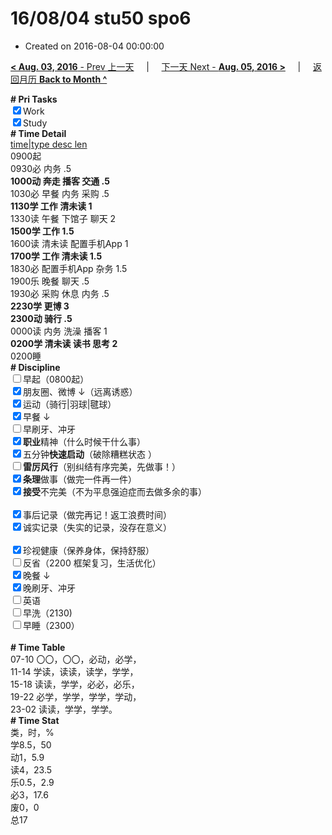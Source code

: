 # 16/08/04 stu50 spo6

- Created on 2016-08-04 00:00:00

[**< Aug. 03, 2016** - Prev 上一天](/lifelogs/2016/08/d03.md) &nbsp; &nbsp; | &nbsp; &nbsp; [下一天 Next - **Aug. 05, 2016 >**](/lifelogs/2016/08/d05.md) &nbsp; &nbsp; |  &nbsp; &nbsp; [返回月历 **Back to Month ^**](/lifelogs/2016/08/index.md)
<br/>		<div><b># Pri Tasks</b></div>		<div><input checked="true" type="checkbox"/>Work</div>		<div><input checked="true" type="checkbox"/>Study</div><div>				<div><b># Time Detail</b></div>		</div>		<div><u>time|type desc len</u></div>		<div>0900起</div>		<div>0930必 内务 .5</div>		<div><b>1000动 奔走 播客 交通 .5</b></div>		<div>1030必 早餐 内务 采购 .5</div>		<div><b>1130学 工作 清未读 1</b></div><div>1330读 午餐 下馆子 聊天 2</div>		<div><b>1500学 工作 1.5</b></div>		<div>1600读 清未读 配置手机App 1</div>		<div><b>1700学 工作 清未读 1.5</b></div>		<div>1830必 配置手机App 杂务 1.5</div><div>1900乐 晚餐 聊天 .5</div>		<div>1930必 采购 休息 内务 .5</div>		<div><b>2230学 更博 3</b></div>		<div><b>2300动 骑行 .5</b></div><div>0000读 内务 洗澡 播客 1</div>		<div><b>0200学 清未读 读书 思考 2</b></div>		<div>0200睡</div><div><b># Discipline</b></div>		<div><input type="checkbox"/>早起（0800起）</div>		<div><input checked="true" type="checkbox"/>朋友圈、微博 ↓（远离诱惑）</div>		<div><input checked="true" type="checkbox"/>运动（骑行|羽球|毽球）</div><div><input checked="true" type="checkbox"/>早餐 ↓</div>		<div><input type="checkbox"/>早刷牙、冲牙</div><div><input checked="true" type="checkbox"/><b>职业</b>精神（什么时候干什么事）</div>		<div><input checked="true" type="checkbox"/>五分钟<b>快速启动</b>（破除糟糕状态 ）</div><div><input type="checkbox"/><b>雷厉风行</b>（别纠结有序完美，先做事！）</div>		<div><input checked="true" type="checkbox"/><b>条理</b>做事（做完一件再一件）</div>		<div><input checked="true" type="checkbox"/><b>接受</b>不完美（不为平息强迫症而去做多余的事）</div>		<div>				<div>						<div><br/></div>				</div>		</div>		<div><input checked="true" type="checkbox"/>事后记录（做完再记！返工浪费时间）</div>		<div><input checked="true" type="checkbox"/>诚实记录（失实的记录，没存在意义）</div>		<div>				<div><br/></div>				<div><input checked="true" type="checkbox"/>珍视健康（保养身体，保持舒服）</div>		</div>		<div><input type="checkbox"/>反省（2200 框架复习，生活优化）</div><div><input checked="true" type="checkbox"/>晚餐 ↓</div>		<div><input checked="true" type="checkbox"/>晚刷牙、冲牙</div><div><input type="checkbox"/>英语</div>		<div><input type="checkbox"/>早洗（2130)</div>		<div><input type="checkbox"/>早睡（2300）</div><div><br/></div>		<div><b># Time Table</b></div>		<div>07-10 〇〇，〇〇，必动，必学，</div>		<div>11-14 学读，读读，读学，学学，</div>		<div>15-18 读读，学学，必必，必乐，</div>		<div>19-22 必学，学学，学学，学动，</div>		<div>23-02 读读，学学，学学。</div><div><b># Time Stat</b></div>		<div>类，时，%</div>		<div>学8.5，50</div>		<div>动1，5.9</div>		<div>读4，23.5</div>		<div>乐0.5，2.9</div>		<div>必3，17.6</div>		<div>废0，0</div>		<div>总17</div>
